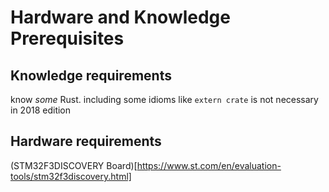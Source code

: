 # Hardware and Knowledge Prerequisites

## Knowledge requirements

know _some_ Rust.
including some idioms like
`extern crate` is not necessary in 2018 edition

## Hardware requirements

(STM32F3DISCOVERY Board)[https://www.st.com/en/evaluation-tools/stm32f3discovery.html]

